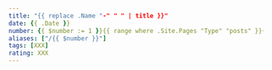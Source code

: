 ```yaml
---
title: "{{ replace .Name "-" " " | title }}"
date: {{ .Date }}
number: {{ $number := 1 }}{{ range where .Site.Pages "Type" "posts" }}{{ $number = (add $number 1) }}{{ end }}{{ $number }}
aliases: ["/{{ $number }}"]
tags: [XXX]
rating: XXX
---
```


